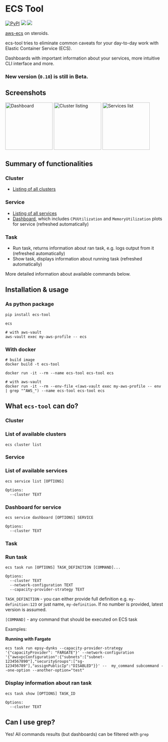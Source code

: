# ECS Tool
[![PyPI](https://img.shields.io/pypi/v/ecs-tool.svg)](https://pypi.org/project/ecs-tool/) ![](https://img.shields.io/pypi/pyversions/ecs-tool.svg) ![](https://img.shields.io/pypi/l/ecs-tool.svg)

[aws-ecs](https://docs.aws.amazon.com/cli/latest/reference/ecs/index.html) on steroids.

ecs-tool tries to eliminate common caveats for your day-to-day work with Elastic Container Service (ECS).

Dashboards with important information about your services, more intuitive CLI interface and more.

### New version (`0.10`) is still in Beta.

## Screenshots
<a href="https://user-images.githubusercontent.com/164009/127609861-145265c3-5b1a-4ed2-a55b-2d400f7b0975.png" title="Dashboard"><img width="150" alt="Dashboard" src="https://user-images.githubusercontent.com/164009/127609795-ac1a5684-a334-418b-932f-15880bfe7066.png"></a>
<a href="https://user-images.githubusercontent.com/164009/127610177-ca44d337-a2a3-469b-b413-8221e9c4598e.png" title="Cluster listing"><img width="150" alt="Cluster listing" src="https://user-images.githubusercontent.com/164009/127610175-c3ebd211-dc65-4770-8f69-360c1fb5bf89.png"></a>
<a href="https://user-images.githubusercontent.com/164009/127610437-3d2f153e-7554-4284-9454-cfed8e2a3ac8.png" title="Serices list"><img width="150" alt="Services list" src="https://user-images.githubusercontent.com/164009/127610439-e8d0b543-3062-47c8-918f-4edd30bdf6eb.png"></a>

## Summary of functionalities
### Cluster
* <a href="https://user-images.githubusercontent.com/164009/127610177-ca44d337-a2a3-469b-b413-8221e9c4598e.png">Listing of all clusters</a>
### Service
* <a href="https://user-images.githubusercontent.com/164009/127610437-3d2f153e-7554-4284-9454-cfed8e2a3ac8.png">Listing of all services</a>
* <a href="https://user-images.githubusercontent.com/164009/127609861-145265c3-5b1a-4ed2-a55b-2d400f7b0975.png">Dashboard</a>, which includes `CPUUtilization` and `MemoryUtilization` plots for service (refreshed automatically)
### Task
* Run task, returns information about ran task, e.g. logs output from it (refreshed automatically)
* Show task, displays information about running task (refreshed automatically)

More detailed information about available commands below.

## Installation & usage

### As python package
```shell
pip install ecs-tool

ecs

# with aws-vault
aws-vault exec my-aws-profile -- ecs 
```

### With docker
```shell
# build image
docker build -t ecs-tool

docker run -it --rm --name ecs-tool ecs-tool ecs

# with aws-vault
docker run -it --rm --env-file <(aws-vault exec my-aws-profile -- env | grep "^AWS_") --name ecs-tool ecs-tool ecs
```

## What `ecs-tool` can do?

### Cluster
### List of available clusters
```shell
ecs cluster list
```

### Service
### List of available services
```shell
ecs service list [OPTIONS]

Options:
  --cluster TEXT
```

### Dashboard for service
```shell
ecs service dashboard [OPTIONS] SERVICE

Options:
  --cluster TEXT
```

### Task
### Run task
```shell
ecs task run [OPTIONS] TASK_DEFINITION [COMMAND]...

Options:
  --cluster TEXT
  --network-configuration TEXT
  --capacity-provider-strategy TEXT
```

`TASK_DEFINITION` - you can either provide full definition e.g. `my-definition:123` or just name, `my-definition`. If no number is provided, latest version is assumed.

`[COMMAND]` - any command that should be executed on ECS task

Examples:

**Running with Fargate**
```shell
ecs task run epsy-dynks --capacity-provider-strategy '{"capacityProvider": "FARGATE"}' --network-configuration '{"awsvpcConfiguration":{"subnets":["subnet-1234567890"],"securityGroups":["sg-123456789"],"assignPublicIp":"DISABLED"}}' --  my_command subcommand --one-option --another-option="test"
```

### Display information about ran task
```shell
ecs task show [OPTIONS] TASK_ID

Options:
  --cluster TEXT
```

## Can I use grep?
Yes! All commands results (but dashboards) can be filtered with `grep`
